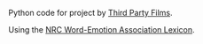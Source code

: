 Python code for project by [Third Party Films](http://www.thirdpartyfilms.com/).

Using the [NRC Word-Emotion Association Lexicon](http://saifmohammad.com/WebPages/lexicons.html).  
